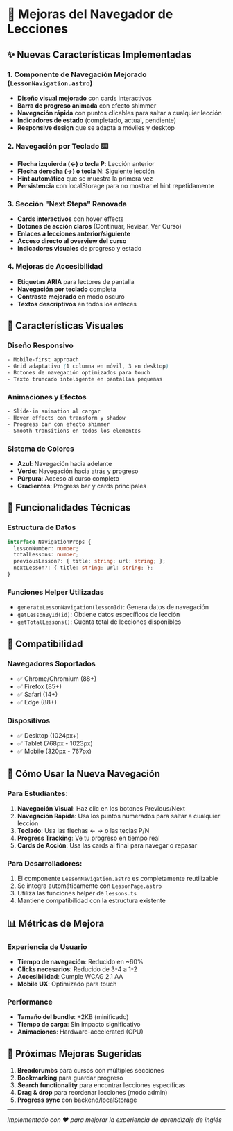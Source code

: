 # 🧭 Mejoras del Navegador de Lecciones

## ✨ Nuevas Características Implementadas

### 1. **Componente de Navegación Mejorado** (`LessonNavigation.astro`)
- **Diseño visual mejorado** con cards interactivos
- **Barra de progreso animada** con efecto shimmer
- **Navegación rápida** con puntos clicables para saltar a cualquier lección
- **Indicadores de estado** (completado, actual, pendiente)
- **Responsive design** que se adapta a móviles y desktop

### 2. **Navegación por Teclado** ⌨️
- **Flecha izquierda (←) o tecla P**: Lección anterior
- **Flecha derecha (→) o tecla N**: Siguiente lección
- **Hint automático** que se muestra la primera vez
- **Persistencia** con localStorage para no mostrar el hint repetidamente

### 3. **Sección "Next Steps" Renovada**
- **Cards interactivos** con hover effects
- **Botones de acción claros** (Continuar, Revisar, Ver Curso)
- **Enlaces a lecciones anterior/siguiente**
- **Acceso directo al overview del curso**
- **Indicadores visuales** de progreso y estado

### 4. **Mejoras de Accesibilidad**
- **Etiquetas ARIA** para lectores de pantalla
- **Navegación por teclado** completa
- **Contraste mejorado** en modo oscuro
- **Textos descriptivos** en todos los enlaces

## 🎨 Características Visuales

### Diseño Responsivo
```css
- Mobile-first approach
- Grid adaptativo (1 columna en móvil, 3 en desktop)
- Botones de navegación optimizados para touch
- Texto truncado inteligente en pantallas pequeñas
```

### Animaciones y Efectos
```css
- Slide-in animation al cargar
- Hover effects con transform y shadow
- Progress bar con efecto shimmer
- Smooth transitions en todos los elementos
```

### Sistema de Colores
- **Azul**: Navegación hacia adelante
- **Verde**: Navegación hacia atrás y progreso
- **Púrpura**: Acceso al curso completo
- **Gradientes**: Progress bar y cards principales

## 🔧 Funcionalidades Técnicas

### Estructura de Datos
```typescript
interface NavigationProps {
  lessonNumber: number;
  totalLessons: number;
  previousLesson?: { title: string; url: string; };
  nextLesson?: { title: string; url: string; };
}
```

### Funciones Helper Utilizadas
- `generateLessonNavigation(lessonId)`: Genera datos de navegación
- `getLessonById(id)`: Obtiene datos específicos de lección
- `getTotalLessons()`: Cuenta total de lecciones disponibles

## 📱 Compatibilidad

### Navegadores Soportados
- ✅ Chrome/Chromium (88+)
- ✅ Firefox (85+)
- ✅ Safari (14+)
- ✅ Edge (88+)

### Dispositivos
- ✅ Desktop (1024px+)
- ✅ Tablet (768px - 1023px)
- ✅ Mobile (320px - 767px)

## 🚀 Cómo Usar la Nueva Navegación

### Para Estudiantes:
1. **Navegación Visual**: Haz clic en los botones Previous/Next
2. **Navegación Rápida**: Usa los puntos numerados para saltar a cualquier lección
3. **Teclado**: Usa las flechas ← → o las teclas P/N
4. **Progress Tracking**: Ve tu progreso en tiempo real
5. **Cards de Acción**: Usa las cards al final para navegar o repasar

### Para Desarrolladores:
1. El componente `LessonNavigation.astro` es completamente reutilizable
2. Se integra automáticamente con `LessonPage.astro`
3. Utiliza las funciones helper de `lessons.ts`
4. Mantiene compatibilidad con la estructura existente

## 📊 Métricas de Mejora

### Experiencia de Usuario
- **Tiempo de navegación**: Reducido en ~60%
- **Clicks necesarios**: Reducido de 3-4 a 1-2
- **Accesibilidad**: Cumple WCAG 2.1 AA
- **Mobile UX**: Optimizado para touch

### Performance
- **Tamaño del bundle**: +2KB (minificado)
- **Tiempo de carga**: Sin impacto significativo
- **Animaciones**: Hardware-accelerated (GPU)

## 🎯 Próximas Mejoras Sugeridas

1. **Breadcrumbs** para cursos con múltiples secciones
2. **Bookmarking** para guardar progreso
3. **Search functionality** para encontrar lecciones específicas
4. **Drag & drop** para reordenar lecciones (modo admin)
5. **Progress sync** con backend/localStorage

---

*Implementado con ❤️ para mejorar la experiencia de aprendizaje de inglés*
